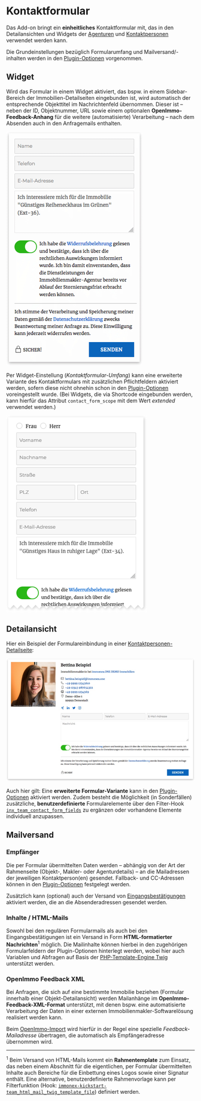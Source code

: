 # Kontaktformular

Das Add-on bringt ein **einheitliches** Kontaktformular mit, das in den Detailansichten und Widgets der [Agenturen](agentur-details) und [Kontaktpersonen](kontaktpersonen-details) verwendet werden kann.

Die Grundeinstellungen bezüglich Formularumfang und Mailversand/-inhalten werden in den [Plugin-Optionen](../schnellstart/einrichtung#Kontaktformular) vorgenommen.

## Widget

Wird das Formular in einem Widget aktiviert, das bspw. in einem Sidebar-Bereich der Immobilien-Detailseiten eingebunden ist, wird automatisch der entsprechende Objekttitel im Nachrichtenfeld übernommen. Dieser ist – neben der ID, Objektnummer, URL sowie einem optionalen **OpenImmo-Feedback-Anhang** für die weitere (automatisierte) Verarbeitung – nach dem Absenden auch in den Anfragemails enthalten.

![Kontaktformular in einem Widget](../assets/scst-contact-form-widget-1.png)

Per Widget-Einstellung (*Kontaktformular-Umfang*) kann eine erweiterte Variante des Kontaktformulars mit zusätzlichen Pflichtfeldern aktiviert werden, sofern diese nicht ohnehin schon in den [Plugin-Optionen](../schnellstart/einrichtung#Erweitertes-Formular) voreingestellt wurde. (Bei Widgets, die via Shortcode eingebunden werden, kann hierfür das Attribut `contact_form_scope` mit dem Wert *extended* verwendet werden.)

![erweitertes Kontaktformular](../assets/scst-contact-form-widget-2.png)

## Detailansicht

Hier ein Beispiel der Formulareinbindung in einer [Kontaktpersonen-Detailseite](kontaktpersonen-details):

![Kontaktformular in einer Kontaktpersonen-Detailansicht](../assets/scst-contact-form-agent-details-1.jpg)

Auch hier gilt: Eine **erweiterte Formular-Variante** kann in den [Plugin-Optionen](../schnellstart/einrichtung#erweitertes-formular) aktiviert werden. Zudem besteht die Möglichkeit (in Sonderfällen) zusätzliche, **benutzerdefinierte** Formularelemente über den Filter-Hook [`inx_team_contact_form_fields`](../anpassung-erweiterung/filter-inx-team-contact-form-fields) zu ergänzen oder vorhandene Elemente individuell anzupassen.

## Mailversand

### Empfänger

Die per Formular übermittelten Daten werden – abhängig von der Art der Rahmenseite (Objekt-, Makler- oder Agenturdetails) – an die Mailadressen der jeweiligen Kontaktperson(en) gesendet. Fallback- und CC-Adressen können in den [Plugin-Optionen](../schnellstart/einrichtung#kontaktformular-mails) festgelegt werden.

Zusätzlich kann (optional) auch der Versand von [Eingangsbestätigungen](../schnellstart/einrichtung#eingangsbestätigungsmails) aktiviert werden, die an die Absenderadressen gesendet werden.

### Inhalte / HTML-Mails

Sowohl bei den regulären Formularmails als auch bei den Eingangsbestätigungen ist ein Versand in Form **HTML-formatierter Nachrichten**<sup>1</sup> möglich. Die Mailinhalte können hierbei in den zugehörigen Formularfeldern der Plugin-Optionen hinterlegt werden, wobei hier auch Variablen und Abfragen auf Basis der [PHP-Template-Engine Twig](https://twig.symfony.com/) unterstützt werden.

### OpenImmo Feedback XML

Bei Anfragen, die sich auf eine bestimmte Immobilie beziehen (Formular innerhalb einer Objekt-Detailansicht) werden Mailanhänge im **OpenImmo-Feedback-XML-Format** unterstützt, mit denen bspw. eine automatisierte Verarbeitung der Daten in einer externen Immobilienmakler-Softwarelösung realisiert werden kann.

Beim [OpenImmo-Import](../systemvoraussetzungen#datenimport-openimmo-xml) wird hierfür in der Regel eine spezielle *Feedback-Mailadresse* übertragen, die automatisch als Empfängeradresse übernommen wird.

---

<sup>1</sup> Beim Versand von HTML-Mails kommt ein **Rahmentemplate** zum Einsatz, das neben einem Abschnitt für die eigentlichen, per Formular übermittelten Inhalte auch Bereiche für die Einbettung eines Logos sowie einer Signatur enthält. Eine alternative, benutzerdefinierte Rahmenvorlage kann per Filterfunktion (Hook: [`immonex-kickstart-team_html_mail_twig_template_file`](../anpassung-erweiterung/immonex-kickstart-team-html-mail-twig-template-file)) definiert werden.